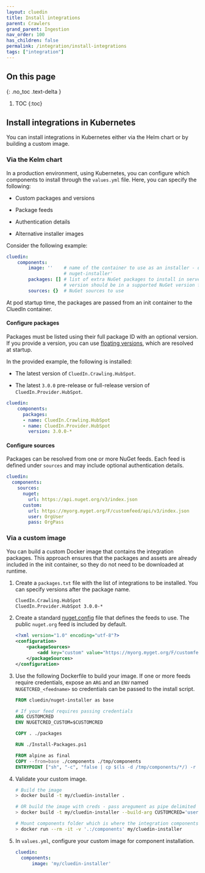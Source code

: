 ```yaml
---
layout: cluedin
title: Install integrations
parent: Crawlers
grand_parent: Ingestion
nav_order: 100
has_children: false
permalink: /integration/install-integrations
tags: ["integration"]
---
```


## On this page
{: .no_toc .text-delta }
1. TOC
{:toc}

## Install integrations in Kubernetes

You can install integrations in Kubernetes either via the Helm chart or by building a custom image.

### Via the Kelm chart

In a production environment, using Kubernetes, you can configure which components to install through the `values.yml` file. Here, you can specify the following:

- Custom packages and versions

- Package feeds

- Authentication details

- Alternative installer images

Consider the following example:

```yaml
cluedin:
    components:
        image: ''    # name of the container to use as an installer - defaults to 'cluedin
                     # nuget-installer'
        packages: [] # list of extra NuGet packages to install in server (name or name/version pairs,
                     # version should be in a supported NuGet version format)
        sources: {}  # NuGet sources to use
```

At pod startup time, the packages are passed from an init container to the CluedIn container.

#### Configure packages

Packages must be listed using their full package ID with an optional version. If you provide a version, you can use [floating versions](https://docs.microsoft.com/en-us/nuget/concepts/dependency-resolution#floating-versions), which are resolved at startup.

In the provided example, the following is installed:

- The latest version of `CluedIn.Crawling.HubSpot`.

- The latest `3.0.0` pre-release or full-release version of `CluedIn.Provider.HubSpot`.

```yaml
cluedin:
    components:
      packages:
      - name: CluedIn.Crawling.HubSpot
      - name: CluedIn.Provider.HubSpot
        version: 3.0.0-*
```


#### Configure sources

Packages can be resolved from one or more NuGet feeds. Each feed is defined under `sources` and may include optional authentication details.

```yaml
cluedin:
  components:
    sources:
      nuget:
        url: https://api.nuget.org/v3/index.json
      custom:
        url: https://myorg.myget.org/F/customfeed/api/v3/index.json
        user: OrgUser
        pass: OrgPass
```

### Via a custom image

You can build a custom Docker image that contains the integration packages. This approach ensures that the packages and assets are already included in the init container, so they do not need to be downloaded at runtime.

1. Create a `packages.txt` file with the list of integrations to be installed. You can specify versions after the package name.

    ```txt
    CluedIn.Crawling.HubSpot
    CluedIn.Provider.HubSpot 3.0.0-*
    ```

1. Create a standard [nuget.config](https://docs.microsoft.com/en-us/nuget/reference/nuget-config-file) file that defines the feeds to use. The public `nuget.org` feed is included by  default.
    ```xml
    <?xml version="1.0" encoding="utf-8"?>
    <configuration>
        <packageSources>
            <add key="custom" value="https://myorg.myget.org/F/customfeed/api/v3/index.json" />
        </packageSources>
    </configuration>
    ```

1. Use the following Dockerfile to build your image. If one or more feeds require credentials, expose an `ARG` and an `ENV` named `NUGETCRED_<feedname>` so credentials can be passed to the install script.

    ```Dockerfile
    FROM cluedin/nuget-installer as base

    # If your feed requires passing credentials
    ARG CUSTOMCRED
    ENV NUGETCRED_CUSTOM=$CUSTOMCRED

    COPY . ./packages

    RUN ./Install-Packages.ps1

    FROM alpine as final
    COPY --from=base ./components ./tmp/components
    ENTRYPOINT ["sh", "-c", "false | cp $(ls -d /tmp/components/*/) -r ./components 2>/dev/null"]
    ```

4. Validate your custom image.

    ```sh
    # Build the image
    > docker build -t my/cluedin-installer .

    # OR build the image with creds - pass aregument as pipe delimited user|password
    > docker build -t my/cluedin-installer --build-arg CUSTOMCRED='user|pass' .

    # Mount components folder which is where the integration components would be placed
    > docker run --rm -it -v '.:/components' my/cluedin-installer
    ```
5. In `values.yml`, configure your custom image for component installation.
    ```yaml
    cluedin:
      components:
          image: 'my/cluedin-installer'
    ```